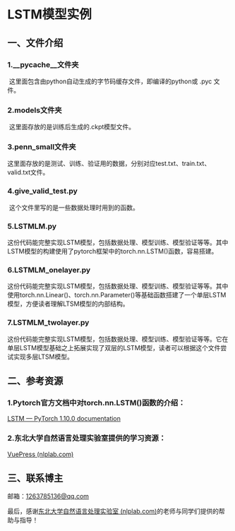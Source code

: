 # LSTM模型实例

## 一、文件介绍

### 1.__pycache__文件夹

​        这里面包含由python自动生成的字节码缓存文件，即编译的python或 .pyc 文件。

### 2.models文件夹

​        这里面存放的是训练后生成的.ckpt模型文件。

### 3.penn_small文件夹

​        这里面存放的是测试、训练、验证用的数据，分别对应test.txt、train.txt、valid.txt文件。

### 4.give_valid_test.py

​        这个文件里写的是一些数据处理时用到的函数。

### 5.LSTMLM.py

​        这份代码能完整实现LSTM模型，包括数据处理、模型训练、模型验证等等。其中LSTM模型的构建使用了pytorch框架中的torch.nn.LSTM()函数，容易搭建。

### 6.LSTMLM_onelayer.py

​        这份代码能完整实现LSTM模型，包括数据处理、模型训练、模型验证等等。其中使用torch.nn.Linear()、torch.nn.Parameter()等基础函数搭建了一个单层LSTM模型，方便读者理解LTSM模型的内部结构。

### 7.LSTMLM_twolayer.py

​        这份代码能完整实现LSTM模型，包括数据处理、模型训练、模型验证等等。它在单层LSTM模型基础之上拓展实现了双层的LSTM模型，读者可以根据这个文件尝试实现多层LTSM模型。

## 二、参考资源

### 1.Pytorch官方文档中对torch.nn.LSTM()函数的介绍：

[LSTM — PyTorch 1.10.0 documentation](https://pytorch.org/docs/stable/generated/torch.nn.LSTM.html#torch.nn.LSTM)

### 2.东北大学自然语言处理实验室提供的学习资源：

[VuePress (nlplab.com)](https://www.nlplab.com/courses/nlp2021/)

## 三、联系博主

邮箱：1263785136@qq.com

最后，感谢[东北大学自然语言处理实验室 (nlplab.com)](https://www.nlplab.com/)的老师与同学们提供的帮助与指导！